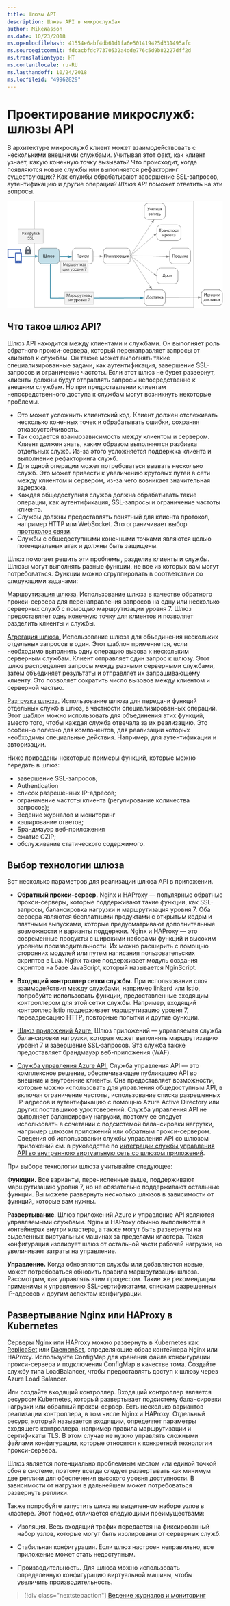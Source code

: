 ```yaml
---
title: Шлюзы API
description: Шлюзы API в микрослужбах
author: MikeWasson
ms.date: 10/23/2018
ms.openlocfilehash: 41554e6abf4db61d1fa6e501419425d331495afc
ms.sourcegitcommit: fdcacbfdc77370532a4dde776c5d9b82227dff2d
ms.translationtype: HT
ms.contentlocale: ru-RU
ms.lasthandoff: 10/24/2018
ms.locfileid: "49962829"
---
```

# <a name="designing-microservices-api-gateways"></a>Проектирование микрослужб: шлюзы API

В архитектуре микрослужб клиент может взаимодействовать с несколькими внешними службами. Учитывая этот факт, как клиент узнает, какую конечную точку вызывать? Что происходит, когда появляются новые службы или выполняется рефакторинг существующих? Как службы обрабатывают завершение SSL-запросов, аутентификацию и другие операции? *Шлюз API* поможет ответить на эти вопросы. 

![](./images/gateway.png)

## <a name="what-is-an-api-gateway"></a>Что такое шлюз API?

Шлюз API находится между клиентами и службами. Он выполняет роль обратного прокси-сервера, который перенаправляет запросы от клиентов к службам. Он также может выполнять такие специализированные задачи, как аутентификация, завершение SSL-запросов и ограничение частоты. Если этот шлюз не будет развернут, клиенты должны будут отправлять запросы непосредственно к внешним службам. Но при предоставлении клиентам непосредственного доступа к службам могут возникнуть некоторые проблемы.

- Это может усложнить клиентский код. Клиент должен отслеживать несколько конечных точек и обрабатывать ошибки, сохраняя отказоустойчивость. 
- Так создается взаимозависимость между клиентом и сервером. Клиент должен знать, каким образом выполняется разбивка отдельных служб. Из-за этого усложняется поддержка клиента и выполнение рефакторинга служб.
- Для одной операции может потребоваться вызвать несколько служб. Это может привести к увеличению круговых путей в сети между клиентом и сервером, из-за чего возникает значительная задержка. 
- Каждая общедоступная служба должна обрабатывать такие операции, как аутентификация, SSL-запросы и ограничение частоты клиента. 
- Службы должны предоставлять понятный для клиента протокол, например HTTP или WebSocket. Это ограничивает выбор [протоколов связи](./interservice-communication.md). 
- Службы с общедоступными конечными точками являются целью потенциальных атак и должны быть защищены.

Шлюз помогает решить эти проблемы, разделив клиенты и службы. Шлюзы могут выполнять разные функции, не все из которых вам могут потребоваться. Функции можно сгруппировать в соответствии со следующими задачами:

[Маршрутизация шлюза.](../patterns/gateway-routing.md) Использование шлюза в качестве обратного прокси-сервера для перенаправления запросов на одну или несколько серверных служб с помощью маршрутизации уровня 7. Шлюз предоставляет одну конечную точку для клиентов и позволяет разделить клиенты и службы. 

[Агрегация шлюза.](../patterns/gateway-aggregation.md) Использование шлюза для объединения нескольких отдельных запросов в один. Этот шаблон применяется, если необходимо выполнить одну операцию вызова к нескольким серверным службам. Клиент отправляет один запрос к шлюзу. Этот шлюз распределяет запросы между разными серверными службами, затем объединяет результаты и отправляет их запрашивающему клиенту. Это позволяет сократить число вызовов между клиентом и серверной частью. 

[Разгрузка шлюза.](../patterns/gateway-offloading.md) Использование шлюза для передачи функций отдельных служб в шлюз, в частности специализированных операций. Этот шаблон можно использовать для объединения этих функций, вместо того, чтобы каждая служба отвечала за их реализацию. Это особенно полезно для компонентов, для реализации которых необходимы специальные действия. Например, для аутентификации и авторизации. 

Ниже приведены некоторые примеры функций, которые можно передать в шлюз:

- завершение SSL-запросов;
- Authentication
- список разрешенных IP-адресов;
- ограничение частоты клиента (регулирование количества запросов);
- Ведение журналов и мониторинг
- кэширование ответов;
- Брандмауэр веб-приложения
- сжатие GZIP;
- обслуживание статического содержимого.

## <a name="choosing-a-gateway-technology"></a>Выбор технологии шлюза

Вот несколько параметров для реализации шлюза API в приложении.

- **Обратный прокси-сервер.** Nginx и HAProxy — популярные обратные прокси-серверы, которые поддерживают такие функции, как SSL-запросы, балансировка нагрузки и маршрутизация уровня 7. Оба сервера являются бесплатными продуктами с открытым кодом и платными выпусками, которые предусматривают дополнительные возможности и варианты поддержки. Nginx и HAProxy — это современные продукты с широкими наборами функций и высоким уровнем производительности. Их можно расширить с помощью сторонних модулей или путем написания пользовательских скриптов в Lua. Nginx также поддерживает модуль создания скриптов на базе JavaScript, который называется NginScript.

- **Входящий контроллер сетки службы.** При использовании слоя взаимодействия между службами, например linkerd или Istio, попробуйте использовать функции, предоставленные входящим контроллером для этой сетки службы. Например, входящий контроллер Istio поддерживает маршрутизацию уровня 7, переадресацию HTTP, повторные попытки и другие функции. 

- [Шлюз приложений Azure.](/azure/application-gateway/) Шлюз приложений — управляемая служба балансировки нагрузки, которая может выполнять маршрутизацию уровня 7 и завершение SSL-запросов. Эта служба также предоставляет брандмауэр веб-приложения (WAF).

- [Служба управления Azure API.](/azure/api-management/) Служба управления API — это комплексное решение, обеспечивающее публикацию API во внешние и внутренние клиенты. Она предоставляет возможности, которые можно использовать для управления общедоступным API, в включая ограничение частоты, использование списка разрешенных IP-адресов и аутентификацию с помощью Azure Active Directory или других поставщиков удостоверений. Служба управления API не выполняет балансировку нагрузки, поэтому ее следует использовать в сочетании с подсистемой балансировки нагрузки, например шлюзом приложений или обратным прокси-сервером. Сведения об использовании службы управления API со шлюзом приложений см. в руководстве по [интеграции службы управления API во внутреннюю виртуальную сеть со шлюзом приложений](/azure/api-management/api-management-howto-integrate-internal-vnet-appgateway).

При выборе технологии шлюза учитывайте следующее:

**Функции.** Все варианты, перечисленные выше, поддерживают маршрутизацию уровня 7, но не обязательно поддерживают остальные функции. Вы можете развернуть несколько шлюзов в зависимости от функций, которые вам нужны. 

**Развертывание**. Шлюз приложений Azure и управление API являются управляемыми службами. Nginx и HAProxy обычно выполняются в контейнерах внутри кластера, а также могут быть развернуты на выделенных виртуальных машинах за пределами кластера. Такая конфигурация изолирует шлюз от остальной части рабочей нагрузки, но увеличивает затраты на управление.

**Управление.** Когда обновляются службы или добавляются новые, может потребоваться обновить правила маршрутизации шлюза. Рассмотрим, как управлять этим процессом. Такие же рекомендации применимы к управлению SSL-сертификатами, спискам разрешенных IP-адресов и другим аспектам конфигурации.

## <a name="deploying-nginx-or-haproxy-to-kubernetes"></a>Развертывание Nginx или HAProxy в Kubernetes

Серверы Nginx или HAProxy можно развернуть в Kubernetes как [ReplicaSet](https://kubernetes.io/docs/concepts/workloads/controllers/replicaset/) или [DaemonSet](https://kubernetes.io/docs/concepts/workloads/controllers/daemonset/), определяющие образ контейнера Nginx или HAProxy. Используйте ConfigMap для хранения файла конфигурации прокси-сервера и подключения ConfigMap в качестве тома. Создайте службу типа LoadBalancer, чтобы предоставлять доступ к шлюзу через Azure Load Balancer. 

Или создайте входящий контроллер. Входящий контроллер является ресурсом Kubernetes, который развертывает подсистему балансировки нагрузки или обратный прокси-сервер. Есть несколько вариантов реализации контроллера, в том числе Nginx и HAProxy. Отдельный ресурс, который называется входящим, определяет параметры входящего контроллера, например правила маршрутизации и сертификаты TLS. В этом случае не нужно управлять сложными файлами конфигурации, которые относятся к конкретной технологии прокси-сервера.

Шлюз является потенциально проблемным местом или единой точкой сбоя в системе, поэтому всегда следует развертывать как минимум две реплики для обеспечения высокого уровня доступности. В зависимости от нагрузки в дальнейшем может потребоваться развернуть реплики. 

Также попробуйте запустить шлюз на выделенном наборе узлов в кластере. Этот подход отличается следующими преимуществами:

- Изоляция. Весь входящий трафик передается на фиксированный набор узлов, которые могут быть изолированы от серверных служб.

- Стабильная конфигурация. Если шлюз настроен неправильно, все приложение может стать недоступным. 

- Производительность. Для шлюза можно использовать определенную конфигурацию виртуальной машины, чтобы увеличить производительность.

> [!div class="nextstepaction"]
> [Ведение журналов и мониторинг](./logging-monitoring.md)
